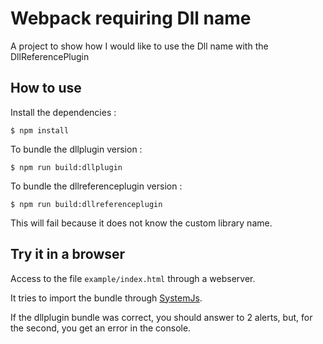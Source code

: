 # Webpack requiring Dll name

A project to show how I would like to use the Dll name with the DllReferencePlugin

## How to use

Install the dependencies :

```
$ npm install
```

To bundle the dllplugin version :

```
$ npm run build:dllplugin
```

To bundle the dllreferenceplugin version :

```
$ npm run build:dllreferenceplugin
```

This will fail because it does not know the custom library name.

## Try it in a browser

Access to the file ```example/index.html``` through a webserver.

It tries to import the bundle through [SystemJs](https://github.com/systemjs/systemjs).

If the dllplugin bundle was correct, you should answer to 2 alerts, but, for the second, you get an error in the console.
